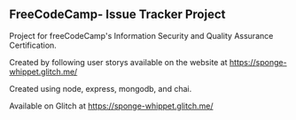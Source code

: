 **FreeCodeCamp**- Issue Tracker Project
------

Project for freeCodeCamp's Information Security and Quality Assurance Certification.

Created by following user storys available on the website at https://sponge-whippet.glitch.me/

Created using node, express, mongodb, and chai.

Available on Glitch at https://sponge-whippet.glitch.me/
